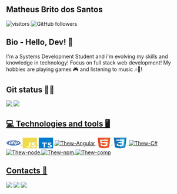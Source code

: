 ## Matheus Brito dos Santos  

![visitors](https://visitor-badge.glitch.me/badge?page_id=matthew-sbrito.visitor-badge)
![GitHub followers](https://img.shields.io/github/followers/matthew-sbrito?style=social)
 
 ## Bio - Hello, Dev! 👋
 I'm a Systems Development Student and i'm evolving my skills and knowledge in technology! Focus on full stack web development!
 My hobbies are playing games 🎮 and listening to music 🎶🎸!
 
 ## Git status 🧑‍💻
 <div>
  <a href="https://github.com/matthew-sbrito">
   <img height="180em" src="https://github-readme-stats.vercel.app/api/top-langs/?username=matthew-sbrito&layout=compact&langs_count=6&theme=tokyonight"/>
<img height="180em" src="https://github-readme-stats.vercel.app/api?username=matthew-sbrito&show_icons=true&theme=tokyonight&include_all_commits=true&count_private=true"/>
<div>
 
## 💻 Technologies and tools 🖥️

 <div>
  <img align="center" alt="Thew-PHP" height="30" width="40" src="https://raw.githubusercontent.com/devicons/devicon/master/icons/php/php-plain.svg">
  <img align="center" alt="Thew-TS" height="30" width="40" src="https://raw.githubusercontent.com/devicons/devicon/master/icons/javascript/javascript-plain.svg">
  <img align="center" alt="Thew-TS" height="30" width="40" src="https://raw.githubusercontent.com/devicons/devicon/master/icons/typescript/typescript-plain.svg">
   <img align="center" alt="Thew-Angular" height="43" width="40" src="https://upload.wikimedia.org/wikipedia/commons/thumb/c/cf/Angular_full_color_logo.svg/240px-Angular_full_color_logo.svg.png">
 <img align="center" alt="Thew-HTML" height="30" width="40" src="https://raw.githubusercontent.com/devicons/devicon/master/icons/html5/html5-original.svg">
  <img align="center" alt="Thew-CSS" height="30" width="40" src="https://raw.githubusercontent.com/devicons/devicon/master/icons/css3/css3-original.svg">
  <img align="center" alt="Thew-C#" height="40" width="40" src="https://upload.wikimedia.org/wikipedia/commons/thumb/e/ee/.NET_Core_Logo.svg/1200px-.NET_Core_Logo.svg.png">
  <img align="center" alt="Thew-node" src="https://img.shields.io/badge/node.js%20-%2343853D.svg?&style=for-the-badge&logo=node.js&logoColor=white" height="25"/>
  <img align="center" alt="Thew-npm" src="https://img.shields.io/badge/-npm-CB3837?style=flat-square&logo=npm" height="25"/>
  <img align="center" alt="Thew-comp" src="https://img.shields.io/badge/-Composer-brow?style=flat-square&logo=composer&logoColor=brown">
</div> 
 
## Contacts 📱
 
 <div>
  <a href = "mailto: matheusbr032@gmail.com"><img src="https://img.shields.io/badge/-Gmail-%23EA4335?style=for-the-badge&logo=gmail&logoColor=white" target="_blank"></a>
  <a href="https://www.linkedin.com/in/matthew-sbrito/" target="_blank"><img src="https://img.shields.io/badge/-LinkedIn-%230077B5?style=for-the-badge&logo=linkedin&logoColor=white" target="_blank"></a>
  <a href="https://www.instagram.com/matheus_brito__/" target="_blank"><img src="https://img.shields.io/badge/-Instagram-%23E4405F?style=for-the-badge&logo=instagram&logoColor=white" target="_blank"></a>
</div>
